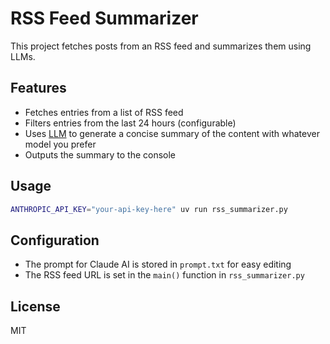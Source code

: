 # RSS Feed Summarizer

This project fetches posts from an RSS feed and summarizes them using LLMs.

## Features

- Fetches entries from a list of RSS feed 
- Filters entries from the last 24 hours (configurable)
- Uses [LLM](https://github.com/simonw/llm) to generate a concise summary of the content with whatever model you prefer
- Outputs the summary to the console

## Usage

```bash
ANTHROPIC_API_KEY="your-api-key-here" uv run rss_summarizer.py
```

## Configuration

- The prompt for Claude AI is stored in `prompt.txt` for easy editing
- The RSS feed URL is set in the `main()` function in `rss_summarizer.py`

## License

MIT
